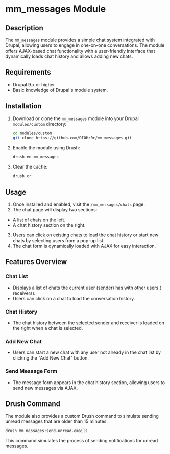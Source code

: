 # mm_messages Module

## Description

The `mm_messages` module provides a simple chat system integrated with Drupal,
allowing users to engage in one-on-one conversations. The module offers
AJAX-based chat functionality with a user-friendly interface that dynamically
loads chat history and allows adding new chats.

## Requirements

- Drupal 9.x or higher
- Basic knowledge of Drupal's module system.

## Installation

1. Download or clone the `mm_messages` module into your Drupal `modules/custom`
   directory:

   ```bash
   cd modules/custom
   git clone https://github.com/DIOHz0r/mm_messages.git
   ```

2. Enable the module using Drush:

   ```bash
   drush en mm_messages
   ```

3. Clear the cache:

   ```bash
   drush cr
   ```

## Usage

1. Once installed and enabled, visit the `/mm_messages/chats` page.
2. The chat page will display two sections:
  - A list of chats on the left.
  - A chat history section on the right.
3. Users can click on existing chats to load the chat history or start new chats
   by selecting users from a pop-up list.
4. The chat form is dynamically loaded with AJAX for easy interaction.

## Features Overview

### Chat List

- Displays a list of chats the current user (sender) has with other users (
  receivers).
- Users can click on a chat to load the conversation history.

### Chat History

- The chat history between the selected sender and receiver is loaded on the
  right when a chat is selected.

### Add New Chat

- Users can start a new chat with any user not already in the chat list by
  clicking the "Add New Chat" button.

### Send Message Form

- The message form appears in the chat history section, allowing users to send
  new messages via AJAX.

## Drush Command

The module also provides a custom Drush command to simulate sending unread
messages that are older than 15 minutes.

```bash
drush mm_messages:send-unread-emails
```

This command simulates the process of sending notifications for unread messages.
